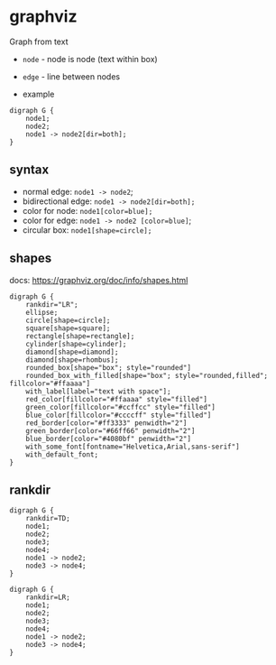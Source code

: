 # graphviz

Graph from text

- `node` - node is node (text within box)
- `edge` - line between nodes


- example
```graphviz
digraph G {
    node1;
    node2;
    node1 -> node2[dir=both];
}
```

## syntax

- normal edge: `node1 -> node2`;
- bidirectional edge: `node1 -> node2[dir=both];`
- color for node: `node1[color=blue];`
- color for edge: `node1 -> node2 [color=blue]`;
- circular box: `node1[shape=circle];`


## shapes

docs: https://graphviz.org/doc/info/shapes.html

```graphviz
digraph G {
    rankdir="LR";
    ellipse;
    circle[shape=circle];
    square[shape=square];
    rectangle[shape=rectangle];
    cylinder[shape=cylinder];
    diamond[shape=diamond];
    diamond[shape=rhombus];
    rounded_box[shape="box"; style="rounded"]
    rounded_box_with_filled[shape="box"; style="rounded,filled"; fillcolor="#ffaaaa"]
    with_label[label="text with space"];
    red_color[fillcolor="#ffaaaa" style="filled"]
    green_color[fillcolor="#ccffcc" style="filled"]
    blue_color[fillcolor="#ccccff" style="filled"]
    red_border[color="#ff3333" penwidth="2"]
    green_border[color="#66ff66" penwidth="2"]
    blue_border[color="#4080bf" penwidth="2"]
    with_some_font[fontname="Helvetica,Arial,sans-serif"]
    with_default_font;
}
```

## rankdir

```graphviz
digraph G {
    rankdir=TD;
    node1;
    node2;
    node3;
    node4;
    node1 -> node2;
    node3 -> node4;
}
```

```graphviz
digraph G {
    rankdir=LR;
    node1;
    node2;
    node3;
    node4;
    node1 -> node2;
    node3 -> node4;
}
```












